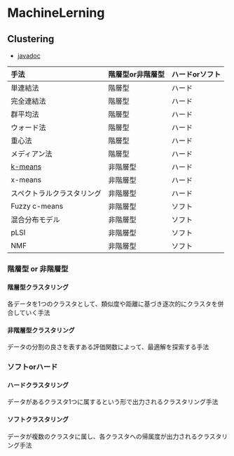 # MachineLerning

## Clustering
* [javadoc](https://htmlpreview.github.io/?https://raw.githubusercontent.com/otamot/MachineLearning/master/doc/clustering/package-summary.html)



|手法|階層型or非階層型|ハードorソフト|
|:-|:-|:-|
|単連結法|階層型|ハード|
|完全連結法|階層型|ハード|
|群平均法|階層型|ハード|
|ウォード法|階層型|ハード|
|重心法|階層型|ハード|
|メディアン法|階層型|ハード|
|[k-means](clustering/KMeans/README.md)|非階層型|ハード|
|x-means|非階層型|ハード|
|スペクトラルクラスタリング|非階層型|ハード|
|Fuzzy c-means|非階層型|ソフト|
|混合分布モデル|非階層型|ソフト|
|pLSI|非階層型|ソフト|
|NMF|非階層型|ソフト|



### 階層型 or 非階層型
#### 階層型クラスタリング
各データを1つのクラスタとして、類似度や距離に基づき逐次的にクラスタを併合していく手法

#### 非階層型クラスタリング
データの分割の良さを表すある評価関数によって、最適解を探索する手法


### ソフトorハード
#### ハードクラスタリング
データがあるクラスタ1つに属するという形で出力されるクラスタリング手法

#### ソフトクラスタリング
データが複数のクラスタに属し、各クラスタへの帰属度が出力されるクラスタリング手法
